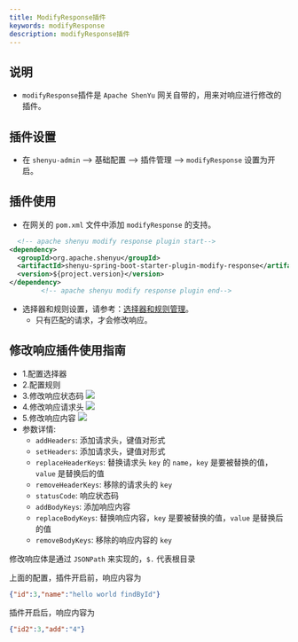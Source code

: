 ```yaml
---
title: ModifyResponse插件
keywords: modifyResponse
description: modifyResponse插件
---
```


## 说明

* `modifyResponse`插件是 `Apache ShenYu` 网关自带的，用来对响应进行修改的插件。



## 插件设置

-  在 `shenyu-admin` --> 基础配置 --> 插件管理 --> `modifyResponse` 设置为开启。

## 插件使用

* 在网关的 `pom.xml` 文件中添加 `modifyResponse` 的支持。

```xml
  <!-- apache shenyu modify response plugin start-->
<dependency>
  <groupId>org.apache.shenyu</groupId>
  <artifactId>shenyu-spring-boot-starter-plugin-modify-response</artifactId>
  <version>${project.version}</version>
</dependency>
        <!-- apache shenyu modify response plugin end-->
```

* 选择器和规则设置，请参考：[选择器和规则管理](../selector-and-rule)。
  * 只有匹配的请求，才会修改响应。

## 修改响应插件使用指南
* 1.配置选择器
* 2.配置规则
* 3.修改响应状态码
![](/img/shenyu/plugin/modify-response/modifyStatus-cn.png)
* 4.修改响应请求头
![](/img/shenyu/plugin/modify-response/modifyHeader-cn.png)
* 5.修改响应内容
![](/img/shenyu/plugin/modify-response/modifyBody-cn.png)
* 参数详情:
  * `addHeaders`: 添加请求头，键值对形式
  * `setHeaders`: 添加请求头，键值对形式
  * `replaceHeaderKeys`: 替换请求头 `key` 的 `name`，`key` 是要被替换的值，`value` 是替换后的值
  * `removeHeaderKeys`: 移除的请求头的 `key`
  * `statusCode`: 响应状态码
  * `addBodyKeys`: 添加响应内容
  * `replaceBodyKeys`: 替换响应内容，`key` 是要被替换的值，`value` 是替换后的值
  * `removeBodyKeys`: 移除的响应内容的 `key`

修改响应体是通过 `JSONPath` 来实现的，`$.` 代表根目录

上面的配置，插件开启前，响应内容为
```json
{"id":3,"name":"hello world findById"}
```
插件开启后，响应内容为
```json
{"id2":3,"add":"4"}
```

